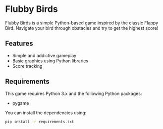 
# Flubby Birds

Flubby Birds is a simple Python-based game inspired by the classic Flappy Bird. Navigate your bird through obstacles and try to get the highest score!

## Features

- Simple and addictive gameplay
- Basic graphics using Python libraries
- Score tracking

## Requirements

This game requires Python 3.x and the following Python packages:

- pygame

You can install the dependencies using:

```bash
pip install -r requirements.txt
